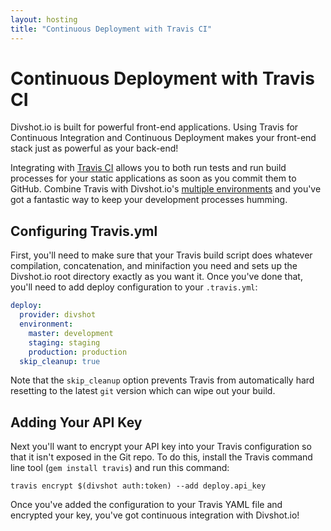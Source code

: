 ```yaml
---
layout: hosting
title: "Continuous Deployment with Travis CI"
---
```


# Continuous Deployment with Travis CI

<p class="lead">Divshot.io is built for powerful front-end applications. Using Travis for Continuous Integration and
Continuous Deployment makes your front-end stack just as powerful as your back-end!</p>

Integrating with [Travis CI](http://www.travis-ci.com) allows you to both run tests and run build processes for your static applications as soon
as you commit them to GitHub. Combine Travis with Divshot.io's [multiple environments](/guides/build) and you've got
a fantastic way to keep your development processes humming.

## Configuring Travis.yml

First, you'll need to make sure that your Travis build script does whatever compilation, concatenation, and minifaction
you need and sets up the Divshot.io root directory exactly as you want it. Once you've done that, you'll need to add
deploy configuration to your `.travis.yml`:

```yaml
deploy:
  provider: divshot
  environment:
    master: development
    staging: staging
    production: production
  skip_cleanup: true
```

Note that the `skip_cleanup` option prevents Travis from automatically hard resetting to the latest `git` version which
can wipe out your build.

## Adding Your API Key

Next you'll want to encrypt your API key into your Travis configuration so that it isn't exposed in the Git repo. To do
this, install the Travis command line tool (`gem install travis`) and run this command:

    travis encrypt $(divshot auth:token) --add deploy.api_key
    
Once you've added the configuration to your Travis YAML file and encrypted your key, you've got continuous integration
with Divshot.io!